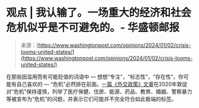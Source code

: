 <!--yml

分类：未分类

日期：2024年05月27日 14:33:10

-->

# 观点 | 我认输了。一场重大的经济和社会危机似乎是不可避免的。- 华盛顿邮报

> 来源：[https://www.washingtonpost.com/opinions/2024/01/02/crisis-looms-united-states/](https://www.washingtonpost.com/opinions/2024/01/02/crisis-looms-united-states/)

在那些因滥用而有可能贬值的词语中 — 想想“专注”，“标志性”，“存在性”，你可能有自己喜欢的 — “危机”必然排在前面。[一篇《外交政策》文章](https://foreignpolicy.com/2020/08/01/when-everything-is-a-crisis-nothing-is/)在2020年敦促对“危机”保持谨慎，列举了医疗保健、住房、能源、药品、教育、婚姻、警察暴力等被宣布为“危机”的问题，并表示它们可能并不完全符合如此极端的标签。
